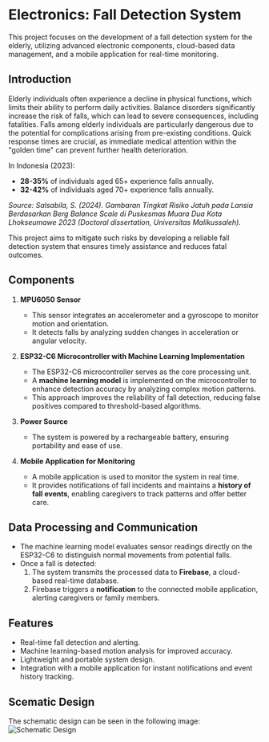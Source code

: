 #  Electronics: Fall Detection System

This project focuses on the development of a fall detection system for the elderly, utilizing advanced electronic components, cloud-based data management, and a mobile application for real-time monitoring.

## Introduction
Elderly individuals often experience a decline in physical functions, which limits their ability to perform daily activities. Balance disorders significantly increase the risk of falls, which can lead to severe consequences, including fatalities. Falls among elderly individuals are particularly dangerous due to the potential for complications arising from pre-existing conditions. Quick response times are crucial, as immediate medical attention within the "golden time" can prevent further health deterioration.

In Indonesia (2023):  
- **28-35%** of individuals aged 65+ experience falls annually.  
- **32-42%** of individuals aged 70+ experience falls annually.  

*Source: Salsabila, S. (2024). *Gambaran Tingkat Risiko Jatuh pada Lansia Berdasarkan Berg Balance Scale di Puskesmas Muara Dua Kota Lhokseumawe 2023* (Doctoral dissertation, Universitas Malikussaleh).*

This project aims to mitigate such risks by developing a reliable fall detection system that ensures timely assistance and reduces fatal outcomes.

## Components
1. **MPU6050 Sensor**  
   - This sensor integrates an accelerometer and a gyroscope to monitor motion and orientation.  
   - It detects falls by analyzing sudden changes in acceleration or angular velocity.

2. **ESP32-C6 Microcontroller with Machine Learning Implementation**  
   - The ESP32-C6 microcontroller serves as the core processing unit.  
   - A **machine learning model** is implemented on the microcontroller to enhance detection accuracy by analyzing complex motion patterns.  
   - This approach improves the reliability of fall detection, reducing false positives compared to threshold-based algorithms.

3. **Power Source**  
   - The system is powered by a rechargeable battery, ensuring portability and ease of use.

4. **Mobile Application for Monitoring**  
   - A mobile application is used to monitor the system in real time.  
   - It provides notifications of fall incidents and maintains a **history of fall events**, enabling caregivers to track patterns and offer better care.

## Data Processing and Communication
- The machine learning model evaluates sensor readings directly on the ESP32-C6 to distinguish normal movements from potential falls.  
- Once a fall is detected:  
  1. The system transmits the processed data to **Firebase**, a cloud-based real-time database.  
  2. Firebase triggers a **notification** to the connected mobile application, alerting caregivers or family members.  

## Features
- Real-time fall detection and alerting.  
- Machine learning-based motion analysis for improved accuracy.  
- Lightweight and portable system design.  
- Integration with a mobile application for instant notifications and event history tracking.  

## Scematic Design 
The schematic design can be seen in the following image: ![Schematic Design](https://github.com/user-attachments/assets/43a23409-976c-47a9-b0d9-8fc2375d2083)
